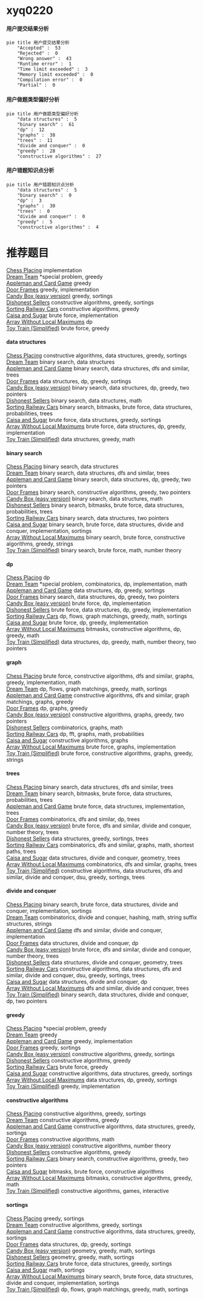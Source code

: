 # xyq0220
<!-- tabs:start -->
#### **用户提交结果分析**

```mermaid
pie title 用户提交结果分析
    "Accepted" :  53
    "Rejected" :  0
    "Wrong answer" :  43
    "Runtime error" :  1
    "Time limit exceeded" :  3
    "Memory limit exceeded" :  0
    "Compilation error" :  0
    "Partial" :  0
```
#### **用户做题类型偏好分析**

```mermaid
pie title 用户做题类型偏好分析
    "data structures" :  5
    "binary search" :  61
    "dp" :  12
    "graphs" :  38
    "trees" :  11
    "divide and conquer" :  0
    "greedy" :  28
    "constructive algorithms" :  27
```
#### **用户错题知识点分析**

```mermaid
pie title 用户错题知识点分析
    "data structures" :  5
    "binary search" :  0
    "dp" :  3
    "graphs" :  30
    "trees" :  0
    "divide and conquer" :  0
    "greedy" :  5
    "constructive algorithms" :  4
```
<!-- tabs:end -->
# 推荐题目
[Chess Placing](http://codeforces.com/problemset/problem/985/A)		implementation		  
[Dream Team](http://codeforces.com/problemset/problem/1297/C)		*special problem,
                        greedy		  
[Appleman and Card Game](http://codeforces.com/problemset/problem/462/B)		greedy		  
[Door Frames](http://codeforces.com/problemset/problem/910/B)		greedy,
                        implementation		  
[Candy Box (easy version)](http://codeforces.com/problemset/problem/1183/D)		greedy,
                        sortings		  
[Dishonest Sellers](http://codeforces.com/problemset/problem/779/C)		constructive algorithms,
                        greedy,
                        sortings		  
[Sorting Railway Cars](http://codeforces.com/problemset/problem/605/A)		constructive algorithms,
                        greedy		  
[Caisa and Sugar](http://codeforces.com/problemset/problem/463/A)		brute force,
                        implementation		  
[Array Without Local Maximums](https://codeforces.com/contest/1068/problem/D)		dp		  
[Toy Train (Simplified)](https://codeforces.com/contest/1130/problem/D1)		brute force,
                        greedy		  
<!-- tabs:start -->
#### **data structures**
[Chess Placing](http://codeforces.com/problemset/problem/675/C)		constructive algorithms,
                        data structures,
                        greedy,
                        sortings		  
[Dream Team](http://codeforces.com/problemset/problem/1136/E)		binary search,
                        data structures		  
[Appleman and Card Game](http://codeforces.com/problemset/problem/208/E)		binary search,
                        data structures,
                        dfs and similar,
                        trees		  
[Door Frames](http://codeforces.com/problemset/problem/777/B)		data structures,
                        dp,
                        greedy,
                        sortings		  
[Candy Box (easy version)](http://codeforces.com/problemset/problem/1492/C)		binary search,
                        data structures,
                        dp,
                        greedy,
                        two pointers		  
[Dishonest Sellers](http://codeforces.com/problemset/problem/1490/G)		binary search,
                        data structures,
                        math		  
[Sorting Railway Cars](http://codeforces.com/problemset/problem/1479/D)		binary search,
                        bitmasks,
                        brute force,
                        data structures,
                        probabilities,
                        trees		  
[Caisa and Sugar](http://codeforces.com/problemset/problem/1497/A)		brute force,
                        data structures,
                        greedy,
                        sortings		  
[Array Without Local Maximums](http://codeforces.com/problemset/problem/1491/C)		brute force,
                        data structures,
                        dp,
                        greedy,
                        implementation		  
[Toy Train (Simplified)](http://codeforces.com/problemset/problem/1492/B)		data structures,
                        greedy,
                        math		  
#### **binary search**
[Chess Placing](http://codeforces.com/problemset/problem/1136/E)		binary search,
                        data structures		  
[Dream Team](http://codeforces.com/problemset/problem/208/E)		binary search,
                        data structures,
                        dfs and similar,
                        trees		  
[Appleman and Card Game](http://codeforces.com/problemset/problem/1492/C)		binary search,
                        data structures,
                        dp,
                        greedy,
                        two pointers		  
[Door Frames](http://codeforces.com/problemset/problem/1463/D)		binary search,
                        constructive algorithms,
                        greedy,
                        two pointers		  
[Candy Box (easy version)](http://codeforces.com/problemset/problem/1490/G)		binary search,
                        data structures,
                        math		  
[Dishonest Sellers](http://codeforces.com/problemset/problem/1479/D)		binary search,
                        bitmasks,
                        brute force,
                        data structures,
                        probabilities,
                        trees		  
[Sorting Railway Cars](http://codeforces.com/problemset/problem/1436/E)		binary search,
                        data structures,
                        two pointers		  
[Caisa and Sugar](http://codeforces.com/problemset/problem/1461/D)		binary search,
                        brute force,
                        data structures,
                        divide and conquer,
                        implementation,
                        sortings		  
[Array Without Local Maximums](http://codeforces.com/problemset/problem/1493/C)		binary search,
                        brute force,
                        constructive algorithms,
                        greedy,
                        strings		  
[Toy Train (Simplified)](http://codeforces.com/problemset/problem/1487/D)		binary search,
                        brute force,
                        math,
                        number theory		  
#### **dp**
[Chess Placing](https://codeforces.com/contest/1068/problem/D)		dp		  
[Dream Team](http://codeforces.com/problemset/problem/1403/C)		*special problem,
                        combinatorics,
                        dp,
                        implementation,
                        math		  
[Appleman and Card Game](http://codeforces.com/problemset/problem/777/B)		data structures,
                        dp,
                        greedy,
                        sortings		  
[Door Frames](http://codeforces.com/problemset/problem/1492/C)		binary search,
                        data structures,
                        dp,
                        greedy,
                        two pointers		  
[Candy Box (easy version)](https://codeforces.com/contest/1457/problem/C)		brute force,
                        dp,
                        implementation		  
[Dishonest Sellers](http://codeforces.com/problemset/problem/1491/C)		brute force,
                        data structures,
                        dp,
                        greedy,
                        implementation		  
[Sorting Railway Cars](http://codeforces.com/problemset/problem/1437/C)		dp,
                        flows,
                        graph matchings,
                        greedy,
                        math,
                        sortings		  
[Caisa and Sugar](http://codeforces.com/problemset/problem/1499/B)		brute force,
                        dp,
                        greedy,
                        implementation		  
[Array Without Local Maximums](http://codeforces.com/problemset/problem/1491/D)		bitmasks,
                        constructive algorithms,
                        dp,
                        greedy,
                        math		  
[Toy Train (Simplified)](http://codeforces.com/problemset/problem/1497/E1)		data structures,
                        dp,
                        greedy,
                        math,
                        number theory,
                        two pointers		  
#### **graph**
[Chess Placing](http://codeforces.com/problemset/problem/1487/C)		brute force,
                        constructive algorithms,
                        dfs and similar,
                        graphs,
                        greedy,
                        implementation,
                        math		  
[Dream Team](http://codeforces.com/problemset/problem/1437/C)		dp,
                        flows,
                        graph matchings,
                        greedy,
                        math,
                        sortings		  
[Appleman and Card Game](http://codeforces.com/problemset/problem/1470/D)		constructive algorithms,
                        dfs and similar,
                        graph matchings,
                        graphs,
                        greedy		  
[Door Frames](http://codeforces.com/problemset/problem/1476/C)		dp,
                        graphs,
                        greedy		  
[Candy Box (easy version)](http://codeforces.com/problemset/problem/1304/D)		constructive algorithms,
                        graphs,
                        greedy,
                        two pointers		  
[Dishonest Sellers](http://codeforces.com/problemset/problem/1475/C)		combinatorics,
                        graphs,
                        math		  
[Sorting Railway Cars](http://codeforces.com/problemset/problem/553/E)		dp,
                        fft,
                        graphs,
                        math,
                        probabilities		  
[Caisa and Sugar](http://codeforces.com/problemset/problem/1495/C)		constructive algorithms,
                        graphs		  
[Array Without Local Maximums](http://codeforces.com/problemset/problem/1510/K)		brute force,
                        graphs,
                        implementation		  
[Toy Train (Simplified)](http://codeforces.com/problemset/problem/1511/D)		brute force,
                        constructive algorithms,
                        graphs,
                        greedy,
                        strings		  
#### **trees**
[Chess Placing](http://codeforces.com/problemset/problem/208/E)		binary search,
                        data structures,
                        dfs and similar,
                        trees		  
[Dream Team](http://codeforces.com/problemset/problem/1479/D)		binary search,
                        bitmasks,
                        brute force,
                        data structures,
                        probabilities,
                        trees		  
[Appleman and Card Game](http://codeforces.com/problemset/problem/1511/C)		brute force,
                        data structures,
                        implementation,
                        trees		  
[Door Frames](http://codeforces.com/problemset/problem/1499/F)		combinatorics,
                        dfs and similar,
                        dp,
                        trees		  
[Candy Box (easy version)](http://codeforces.com/problemset/problem/1491/E)		brute force,
                        dfs and similar,
                        divide and conquer,
                        number theory,
                        trees		  
[Dishonest Sellers](http://codeforces.com/problemset/problem/1466/D)		data structures,
                        greedy,
                        sortings,
                        trees		  
[Sorting Railway Cars](http://codeforces.com/problemset/problem/1495/D)		combinatorics,
                        dfs and similar,
                        graphs,
                        math,
                        shortest paths,
                        trees		  
[Caisa and Sugar](http://codeforces.com/problemset/problem/1303/G)		data structures,
                        divide and conquer,
                        geometry,
                        trees		  
[Array Without Local Maximums](http://codeforces.com/problemset/problem/1454/E)		combinatorics,
                        dfs and similar,
                        graphs,
                        trees		  
[Toy Train (Simplified)](http://codeforces.com/problemset/problem/1494/D)		constructive algorithms,
                        data structures,
                        dfs and similar,
                        divide and conquer,
                        dsu,
                        greedy,
                        sortings,
                        trees		  
#### **divide and conquer**
[Chess Placing](http://codeforces.com/problemset/problem/1461/D)		binary search,
                        brute force,
                        data structures,
                        divide and conquer,
                        implementation,
                        sortings		  
[Dream Team](http://codeforces.com/problemset/problem/1466/G)		combinatorics,
                        divide and conquer,
                        hashing,
                        math,
                        string suffix structures,
                        strings		  
[Appleman and Card Game](http://codeforces.com/problemset/problem/1490/D)		dfs and similar,
                        divide and conquer,
                        implementation		  
[Door Frames](https://codeforces.com/contest/1483/problem/C)		data structures,
                        divide and conquer,
                        dp		  
[Candy Box (easy version)](http://codeforces.com/problemset/problem/1491/E)		brute force,
                        dfs and similar,
                        divide and conquer,
                        number theory,
                        trees		  
[Dishonest Sellers](http://codeforces.com/problemset/problem/1303/G)		data structures,
                        divide and conquer,
                        geometry,
                        trees		  
[Sorting Railway Cars](http://codeforces.com/problemset/problem/1494/D)		constructive algorithms,
                        data structures,
                        dfs and similar,
                        divide and conquer,
                        dsu,
                        greedy,
                        sortings,
                        trees		  
[Caisa and Sugar](http://codeforces.com/problemset/problem/1482/E)		data structures,
                        divide and conquer,
                        dp		  
[Array Without Local Maximums](http://codeforces.com/problemset/problem/566/C)		dfs and similar,
                        divide and conquer,
                        trees		  
[Toy Train (Simplified)](http://codeforces.com/problemset/problem/1428/F)		binary search,
                        data structures,
                        divide and conquer,
                        dp,
                        two pointers		  
#### **greedy**
[Chess Placing](http://codeforces.com/problemset/problem/1297/C)		*special problem,
                        greedy		  
[Dream Team](http://codeforces.com/problemset/problem/462/B)		greedy		  
[Appleman and Card Game](http://codeforces.com/problemset/problem/910/B)		greedy,
                        implementation		  
[Door Frames](http://codeforces.com/problemset/problem/1183/D)		greedy,
                        sortings		  
[Candy Box (easy version)](http://codeforces.com/problemset/problem/779/C)		constructive algorithms,
                        greedy,
                        sortings		  
[Dishonest Sellers](http://codeforces.com/problemset/problem/605/A)		constructive algorithms,
                        greedy		  
[Sorting Railway Cars](https://codeforces.com/contest/1130/problem/D1)		brute force,
                        greedy		  
[Caisa and Sugar](http://codeforces.com/problemset/problem/675/C)		constructive algorithms,
                        data structures,
                        greedy,
                        sortings		  
[Array Without Local Maximums](http://codeforces.com/problemset/problem/777/B)		data structures,
                        dp,
                        greedy,
                        sortings		  
[Toy Train (Simplified)](http://codeforces.com/problemset/problem/1453/C)		greedy,
                        implementation		  
#### **constructive algorithms**
[Chess Placing](http://codeforces.com/problemset/problem/779/C)		constructive algorithms,
                        greedy,
                        sortings		  
[Dream Team](http://codeforces.com/problemset/problem/605/A)		constructive algorithms,
                        greedy		  
[Appleman and Card Game](http://codeforces.com/problemset/problem/675/C)		constructive algorithms,
                        data structures,
                        greedy,
                        sortings		  
[Door Frames](http://codeforces.com/problemset/problem/1343/B)		constructive algorithms,
                        math		  
[Candy Box (easy version)](http://codeforces.com/problemset/problem/776/B)		constructive algorithms,
                        number theory		  
[Dishonest Sellers](http://codeforces.com/problemset/problem/1493/A)		constructive algorithms,
                        greedy		  
[Sorting Railway Cars](http://codeforces.com/problemset/problem/1463/D)		binary search,
                        constructive algorithms,
                        greedy,
                        two pointers		  
[Caisa and Sugar](https://codeforces.com/contest/1456/problem/B)		bitmasks,
                        brute force,
                        constructive algorithms		  
[Array Without Local Maximums](http://codeforces.com/problemset/problem/1492/D)		bitmasks,
                        constructive algorithms,
                        greedy,
                        math		  
[Toy Train (Simplified)](https://codeforces.com/contest/1504/problem/D)		constructive algorithms,
                        games,
                        interactive		  
#### **sortings**
[Chess Placing](http://codeforces.com/problemset/problem/1183/D)		greedy,
                        sortings		  
[Dream Team](http://codeforces.com/problemset/problem/779/C)		constructive algorithms,
                        greedy,
                        sortings		  
[Appleman and Card Game](http://codeforces.com/problemset/problem/675/C)		constructive algorithms,
                        data structures,
                        greedy,
                        sortings		  
[Door Frames](http://codeforces.com/problemset/problem/777/B)		data structures,
                        dp,
                        greedy,
                        sortings		  
[Candy Box (easy version)](https://codeforces.com/contest/1496/problem/C)		geometry,
                        greedy,
                        math,
                        sortings		  
[Dishonest Sellers](http://codeforces.com/problemset/problem/1495/A)		geometry,
                        greedy,
                        math,
                        sortings		  
[Sorting Railway Cars](http://codeforces.com/problemset/problem/1497/A)		brute force,
                        data structures,
                        greedy,
                        sortings		  
[Caisa and Sugar](http://codeforces.com/problemset/problem/1427/A)		math,
                        sortings		  
[Array Without Local Maximums](http://codeforces.com/problemset/problem/1461/D)		binary search,
                        brute force,
                        data structures,
                        divide and conquer,
                        implementation,
                        sortings		  
[Toy Train (Simplified)](http://codeforces.com/problemset/problem/1437/C)		dp,
                        flows,
                        graph matchings,
                        greedy,
                        math,
                        sortings		  
<!-- tabs:end -->
